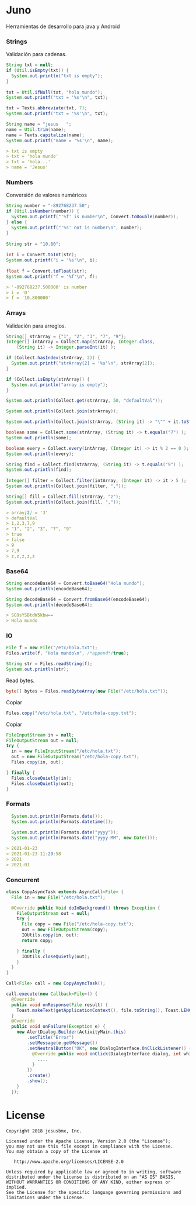 Juno
========
Herramientas de desarrollo para java y Android

### Strings
Validación para cadenas.
```java
String txt = null;
if (Util.isEmpty(txt)) {
  System.out.println("txt is empty");
}
    
txt = Util.ifNull(txt, "hola mundo");
System.out.printf("txt = '%s'\n", txt);

txt = Texts.abbreviate(txt, 7);
System.out.printf("txt = '%s'\n", txt);

String name = "jesus   ";
name = Util.trim(name);
name = Texts.capitalize(name);
System.out.printf("name = '%s'\n", name);
```

```markdown
> txt is empty
> txt = 'hola mundo'
> txt = 'hola...'
> name = 'Jesus'
```

### Numbers
Conversión de valores numéricos
```java
String number = "-892768237.50";
if (Util.isNumber(number)) {
  System.out.printf("'%f' is number\n", Convert.toDouble(number));
} else {
  System.out.printf("'%s' not is number\n", number);
}
   
String str = "10.80";
    
int i = Convert.toInt(str);
System.out.printf("i = '%s'\n", i);
    
float f = Convert.toFloat(str);
System.out.printf("f = '%f'\n", f);
```

```markdown
> '-892768237.500000' is number
> i = '0'
> f = '10.800000'
```

### Arrays
Validación para arreglos.
```java
String[] strArray = {"1", "2", "3", "7", "9"};
Integer[] intArray = Collect.map(strArray, Integer.class, 
    (String it) -> Integer.parseInt(it) );

if (Collect.hasIndex(strArray, 2)) {
  System.out.printf("strArray[2] = '%s'\n", strArray[2]);
}

if (Collect.isEmpty(strArray)) {
  System.out.println("array is empty");
}

System.out.println(Collect.get(strArray, 50, "defaultVal"));

System.out.println(Collect.join(strArray));

System.out.println(Collect.join(strArray, (String it) -> "\"" + it.toString() + "\"" ));

boolean some = Collect.some(strArray, (String it) -> t.equals("7") );
System.out.println(some);

boolean every = Collect.every(intArray, (Integer it) -> it % 2 == 0 );
System.out.println(every);

String find = Collect.find(strArray, (String it) -> t.equals("9") );
System.out.println(find);
    
Integer[] filter = Collect.filter(intArray, (Integer it) -> it > 5 );
System.out.println(Collect.join(filter, ","));

String[] fill = Collect.fill(strArray, "z");
System.out.println(Collect.join(fill, ","));
```

```markdown
> array[2] = '3'
> defaultVal
> 1,2,3,7,9
> "1", "2", "3", "7", "9"
> true
> false
> 9
> 7,9
> z,z,z,z,z
```


### Base64
```java
String encodeBase64 = Convert.toBase64("Hola mundo");
System.out.println(encodeBase64);

String decodeBase64 = Convert.fromBase64(encodeBase64);
System.out.println(decodeBase64);
```

```markdown
> SG9sYSBtdW5kbw==
> Hola mundo
```

### IO
```java
File f = new File("/etc/hola.txt");
Files.write(f, "Hola mundo\n", /*append*/true);

String str = Files.readString(f);
System.out.println(str);
```

Read bytes.
```java
byte[] bytes = Files.readByteArray(new File("/etc/hola.txt"));
```

Copiar
```java
Files.copy("/etc/hola.txt", "/etc/hola-copy.txt");
```

Copiar
```java
FileInputStream in = null;
FileOutputStream out = null;
try {
  in = new FileInputStream("/etc/hola.txt");
  out = new FileOutputStream("/etc/hola-copy.txt");
  Files.copy(in, out);

} finally {
  Files.closeQuietly(in);
  Files.closeQuietly(out);
}
```

### Formats
```java
  System.out.println(Formats.date());
  System.out.println(Formats.datetime());
    
  System.out.println(Formats.date("yyyy"));
  System.out.println(Formats.date("yyyy-MM", new Date()));
```

```markdown
> 2021-01-23
> 2021-01-23 11:29:58
> 2021
> 2021-01
```


### Concurrent
```java
class CopyAsyncTask extends AsyncCall<File> {
  File in = new File("/etc/hola.txt");

  @Override public Void doInBackground() throws Exception {
    FileOutputStream out = null;
    try {
      File copy = new File("/etc/hola-copy.txt");
      out = new FileOutputStream(copy);
      IOUtils.copy(in, out);
      return copy;

    } finally {
      IOUtils.closeQuietly(out);
    }
  }
}
```

```java
Call<File> call = new CopyAsyncTask();

call.execute(new Callback<File>() {
  @Override 
  public void onResponse(File result) {   
    Toast.makeText(getApplicationContext(), file.toString(), Toast.LENGTH_SHORT).show();
  }    
  @Override 
  public void onFailure(Exception e) {
    new AlertDialog.Builder(ActivityMain.this)
        .setTitle("Error")
        .setMessage(e.getMessage())
        .setNeutralButton("OK", new DialogInterface.OnClickListener() {
          @Override public void onClick(DialogInterface dialog, int which) {
            ....
          }
        })
        .create()
        .show();
    }
  });
```

License
=======

    Copyright 2018 jesusbmx, Inc.

    Licensed under the Apache License, Version 2.0 (the "License");
    you may not use this file except in compliance with the License.
    You may obtain a copy of the License at

       http://www.apache.org/licenses/LICENSE-2.0

    Unless required by applicable law or agreed to in writing, software
    distributed under the License is distributed on an "AS IS" BASIS,
    WITHOUT WARRANTIES OR CONDITIONS OF ANY KIND, either express or implied.
    See the License for the specific language governing permissions and
    limitations under the License.

